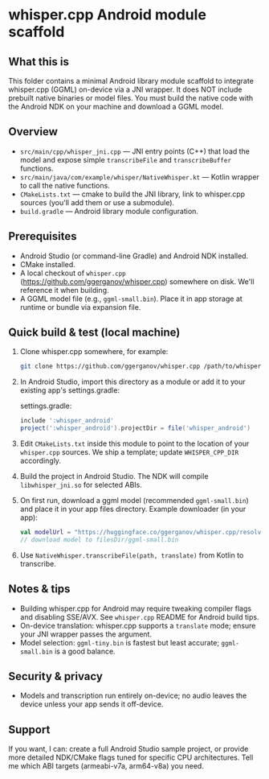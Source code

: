 whisper.cpp Android module scaffold
=================================

What this is
------------
This folder contains a minimal Android library module scaffold to integrate whisper.cpp (GGML) on-device via a JNI wrapper.
It does NOT include prebuilt native binaries or model files. You must build the native code with the Android NDK on your machine and download a GGML model.

Overview
--------
- `src/main/cpp/whisper_jni.cpp` — JNI entry points (C++) that load the model and expose simple `transcribeFile` and `transcribeBuffer` functions.
- `src/main/java/com/example/whisper/NativeWhisper.kt` — Kotlin wrapper to call the native functions.
- `CMakeLists.txt` — cmake to build the JNI library, link to whisper.cpp sources (you'll add them or use a submodule).
- `build.gradle` — Android library module configuration.

Prerequisites
-------------
- Android Studio (or command-line Gradle) and Android NDK installed.
- CMake installed.
- A local checkout of `whisper.cpp` (https://github.com/ggerganov/whisper.cpp) somewhere on disk. We'll reference it when building.
- A GGML model file (e.g., `ggml-small.bin`). Place it in app storage at runtime or bundle via expansion file.

Quick build & test (local machine)
---------------------------------
1. Clone whisper.cpp somewhere, for example:

   ```bash
   git clone https://github.com/ggerganov/whisper.cpp /path/to/whisper.cpp
   ```

2. In Android Studio, import this directory as a module or add it to your existing app's settings.gradle:

   settings.gradle:
   ```groovy
   include ':whisper_android'
   project(':whisper_android').projectDir = file('whisper_android')
   ```

3. Edit `CMakeLists.txt` inside this module to point to the location of your `whisper.cpp` sources. We ship a template; update `WHISPER_CPP_DIR` accordingly.

4. Build the project in Android Studio. The NDK will compile `libwhisper_jni.so` for selected ABIs.

5. On first run, download a ggml model (recommended `ggml-small.bin`) and place it in your app files directory. Example downloader (in your app):

   ```kotlin
   val modelUrl = "https://huggingface.co/ggerganov/whisper.cpp/resolve/main/models/ggml-small.bin"
   // download model to filesDir/ggml-small.bin
   ```

6. Use `NativeWhisper.transcribeFile(path, translate)` from Kotlin to transcribe.

Notes & tips
------------
- Building whisper.cpp for Android may require tweaking compiler flags and disabling SSE/AVX. See `whisper.cpp` README for Android build tips.
- On-device translation: whisper.cpp supports a `translate` mode; ensure your JNI wrapper passes the argument.
- Model selection: `ggml-tiny.bin` is fastest but least accurate; `ggml-small.bin` is a good balance.

Security & privacy
------------------
- Models and transcription run entirely on-device; no audio leaves the device unless your app sends it off-device.

Support
-------
If you want, I can: create a full Android Studio sample project, or provide more detailed NDK/CMake flags tuned for specific CPU architectures. Tell me which ABI targets (armeabi-v7a, arm64-v8a) you need.
